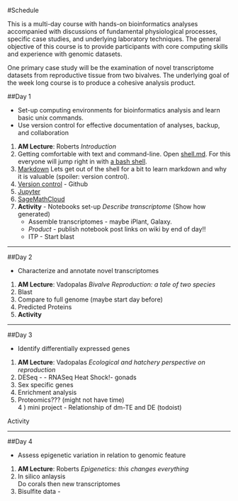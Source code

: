 #Schedule

This is a multi-day course with hands-on bioinformatics analyses accompanied with discussions of fundamental physiological processes, specific case studies, and underlying laboratory techniques. The general objective of this course is to provide participants with core computing skills and experience with genomic datasets.   

One primary case study will be the examination of novel transcriptome datasets from reproductive tissue from two bivalves. The underlying goal of the week long course is to produce a cohesive analysis product. 

##Day 1
- Set-up computing environments for bioinformatics analysis and learn basic unix commands.    
- Use version control for effective documentation of analyses, backup, and collaboration

1) **AM Lecture**:  Roberts _Introduction_     
2) Getting comfortable with text and command-line. Open [shell.md](https://github.com/sr320/course-btea/blob/master/day-1/00-shell.md). For this everyone will jump right in with [a bash shell](https://github.com/sr320/course-btea/wiki/Before-you-arrive#the-bash-shell).     
3) [Markdown](https://github.com/sr320/course-btea/wiki/Before-you-arrive#markdown-editors) Lets get out of the shell for a bit to learn markdown and why it is valuable (spoiler: version control).    
4) [Version control](http://swcarpentry.github.io/git-novice/10-open.html) - Github        
5) [Jupyter](https://jupyter.org/)        
6) [SageMathCloud](https://cloud.sagemath.com/)             
7) **Activity** - Notebooks set-up _Describe transcriptome_  (Show how generated)         
	- Assemble transcriptomes - maybe iPlant, Galaxy.          
	- _Product_ - publish notebook post links on wiki by end of day!!        
	- ITP -  Start blast

---

##Day 2
- Characterize and annotate novel transcriptomes 

1) **AM Lecture**:  Vadopalas _Bivalve Reproduction: a tale of two species_            
2) Blast          
3) Compare to full genome (maybe start day before)        
4) Predicted Proteins      
6) **Activity**       

---

##Day 3
- Identify differentially expressed genes   

1) **AM Lecture**:  Vadopalas _Ecological and hatchery perspective on reproduction_        
1) DESeq - - RNASeq Heat Shock!- gonads        
2) Sex specific genes       
2) Enrichment analysis         
3) Proteomics??? (might not have time)         
4 ) mini project - Relationship of dm-TE and DE (todoist)       

Activity 

---

##Day 4
- Assess epigenetic variation in relation to genomic feature

1) **AM Lecture**:  Roberts _Epigenetics: this changes everything_    
1) In silico anlaysis        
Do corals
then new transcriptomes          
2) Bisulfite data - 

